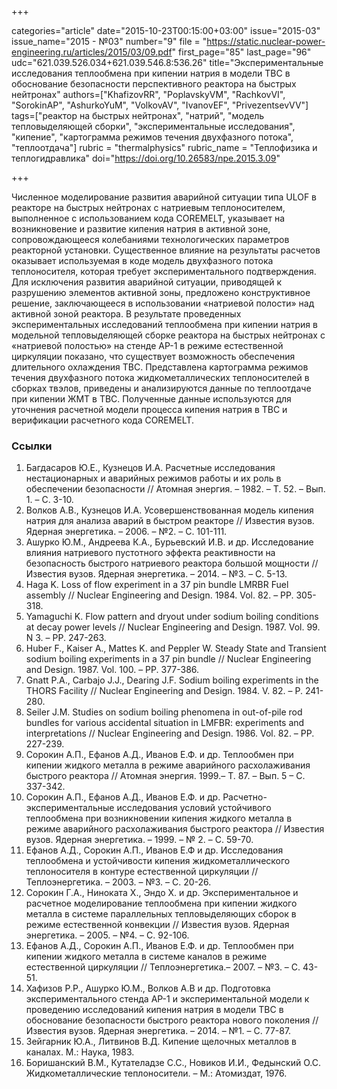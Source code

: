 +++

categories="article"
date="2015-10-23T00:15:00+03:00"
issue="2015-03"
issue_name="2015 - №03"
number="9"
file = "https://static.nuclear-power-engineering.ru/articles/2015/03/09.pdf"
first_page="85"
last_page="96"
udc="621.039.526.034+621.039.546.8:536.26"
title="Экспериментальные исследования теплообмена при кипении натрия в модели ТВС в обоснование безопасности перспективного реактора на быстрых нейтронах"
authors=["KhafizovRR", "PoplavskyVM", "RachkovVI", "SorokinAP", "AshurkoYuM", "VolkovAV", "IvanovEF", "PrivezentsevVV"]
tags=["реактор на быстрых нейтронах", "натрий", "модель тепловыделяющей сборки", "экспериментальные исследования", "кипение", "картограмма режимов течения двухфазного потока", "теплоотдача"]
rubric = "thermalphysics"
rubric_name = "Теплофизика и теплогидравлика"
doi="https://doi.org/10.26583/npe.2015.3.09"

+++

Численное моделирование развития аварийной ситуации типа ULOF в реакторе на быстрых нейтронах с натриевым теплоносителем, выполненное с использованием кода COREMELT, указывает на возникновение и развитие кипения натрия в активной зоне, сопровождающееся колебаниями технологических параметров реакторной установки. Существенное влияние на результаты расчетов оказывает используемая в коде модель двухфазного потока теплоносителя, которая требует экспериментального подтверждения. Для исключения развития аварийной ситуации, приводящей к разрушению элементов активной зоны, предложено конструктивное решение, заключающееся в использовании «натриевой полости» над активной зоной реактора. В результате проведенных экспериментальных исследований теплообмена при кипении натрия в модельной тепловыделяющей сборке реактора на быстрых нейтронах с «натриевой полостью» на стенде АР-1 в режиме естественной циркуляции показано, что существует возможность обеспечения длительного охлаждения ТВС. Представлена картограмма режимов течения двухфазного потока жидкометаллических теплоносителей в сборках твэлов, приведены и анализируются данные по теплоотдаче при кипении ЖМТ в ТВС. Полученные данные используются для уточнения расчетной модели процесса кипения натрия в ТВС и верификации расчетного кода COREMELT.

### Ссылки

1. Багдасаров Ю.Е., Кузнецов И.А. Расчетные исследования нестационарных и аварийных режимов работы и их роль в обеспечении безопасности // Атомная энергия. – 1982. – Т. 52. – Вып. 1. – С. 3-10.
2. Волков А.В., Кузнецов И.А. Усовершенствованная модель кипения натрия для анализа аварий в быстром реакторе // Известия вузов. Ядерная энергетика. – 2006. – №2. – С. 101-111.
3. Ашурко Ю.М., Андреева К.А., Бурьевский И.В. и др. Исследование влияния натриевого пустотного эффекта реактивности на безопасность быстрого натриевого реактора большой мощности // Известия вузов. Ядерная энергетика. – 2014. – №3. – С. 5-13.
4. Haga K. Loss of flow experiment in a 37 pin bundle LMRBR Fuel assembly // Nuclear Engineering and Design. 1984. Vol. 82. – PP. 305-318.
5. Yamaguchi K. Flow pattern and dryout under sodium boiling conditions at decay power levels // Nuclear Engineering and Design. 1987. Vol. 99. N 3. – PP. 247-263.
6. Huber F., Kaiser A., Mattes K. and Peppler W. Steady State and Transient sodium boiling experiments in a 37 pin bundle // Nuclear Engineering and Design. 1987. Vol. 100. – PP. 377-386.
7. Gnatt P.A., Carbajo J.J., Dearing J.F. Sodium boiling experiments in the THORS Facility // Nuclear Engineering and Design. 1984. V. 82. – P. 241-280.
8. Seiler J.M. Studies on sodium boiling phenomena in out-of-pile rod bundles for various accidental situation in LMFBR: experiments and interpretations // Nuclear Engineering and Design. 1986. Vol. 82. – PP. 227-239.
9. Сорокин А.П., Ефанов А.Д., Иванов Е.Ф. и др. Теплообмен при кипении жидкого металла в режиме аварийного расхолаживания быстрого реактора // Атомная энергия. 1999.– Т. 87. – Вып. 5 – С. 337-342.
10. Сорокин А.П., Ефанов А.Д., Иванов Е.Ф. и др. Расчетно-экспериментальные исследования условий устойчивого теплообмена при возникновении кипения жидкого металла в режиме аварийного расхолаживания быстрого реактора // Известия вузов. Ядерная энергетика. – 1999. – № 2. – С. 59-70.
11. Ефанов А.Д., Сорокин А.П., Иванов Е.Ф и др. Исследования теплообмена и устойчивости кипения жидкометаллического теплоносителя в контуре естественной циркуляции // Теплоэнергетика. – 2003. – №3. – С. 20-26.
12. Сорокин Г.А., Ниноката Х., Эндо Х. и др. Экспериментальное и расчетное моделирование теплообмена при кипении жидкого металла в системе параллельных тепловыделяющих сборок в режиме естественной конвекции // Известия вузов. Ядерная энергетика. – 2005. – №4. – С. 92-106.
13. Ефанов А.Д., Сорокин А.П., Иванов Е.Ф. и др. Теплообмен при кипении жидкого металла в системе каналов в режиме естественной циркуляции // Теплоэнергетика.– 2007. – №3. – С. 43-51.
14. Хафизов Р.Р., Ашурко Ю.М., Волков А.В и др. Подготовка экспериментального стенда АР-1 и экспериментальной модели к проведению исследований кипения натрия в модели ТВС в обоснование безопасности быстрого реактора нового поколения // Известия вузов. Ядерная энергетика. – 2014. – №1. – С. 77-87.
15. Зейгарник Ю.А., Литвинов В.Д. Кипение щелочных металлов в каналах. М.: Наука, 1983.
16. Боришанский В.М., Кутателадзе С.С., Новиков И.И., Федынский О.С. Жидкометаллические теплоносители. – М.: Атомиздат, 1976.